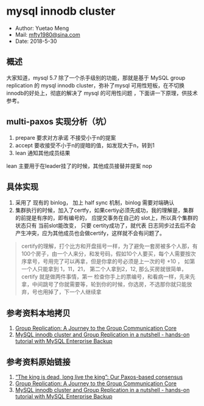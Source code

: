 
# mysql innodb cluster

- Author: Yuetao Meng
- Mail: mfty1980@sina.com
- Date: 2018-5-30


## 概述

大家知道，mysql 5.7 除了一个杀手级别的功能，那就是基于 MySQL group replication 的 mysql innodb cluster，弥补了mysql 可用性短板，在不切换innodb的好处上，彻底的解决了
mysql 的可用性问题 ，下面讲一下原理，供技术参考。

## multi-paxos 实现分析（坑）

1. prepare  要求对方承诺 不接受小于n的提案
2. accept   要收接受不小于n的提暗的值，如发现大于n，转到1
3. lean     通知其他成员结果

lean 主要用于在leader挂了的时候，其他成员接替并提案 nop

## 具体实现

1. 采用了 现有的 binlog， 加上 half sync 机制，binlog 需要对端确认
2. 集群执行的时候，加入了certfy，如果certiy必须先成功，我的理解是，集群的前提是有序的，即有编号的，
    应提交事务在自己的 slot上，所以真个集群的状态只有 当前slot能改变，
    只要 certity成功了，就代表 日志同步过去后不会产生冲突，应为其他成员也会做certify，这样就不会有问题了。

> certify的理解，打个比方和开盘摇号一样，为了避免一套房被多个人那，有100个房子，由一个人来分，和发号码，假如10个人要买，每个人需要按次序拿号，号用完了可以再拿，但是你拿的号必须是上一次的号 +10 ， 如第一个人只能拿到 1，11，21， 第二个人拿到2，12, 那么买房就很简单， certify 就是做两件事情，第一 检查你手上的票编号，和看病一样，先来先拿，中间跳号了你就需要等，轮到你的时候，你选房，不选那你就只能放弃，号也用掉了，下一个人继续拿



## 参考资料本地拷贝

1. [Group Replication: A Journey to the Group Communication Core](mysql/mysqlinnodbclusterandgroupreplicationinanutshell-hands-ontutorialwithmeb-170523203520.pdf)
2. [MySQL innodb cluster and Group Replication in a nutshell - hands-on tutorial with MySQL Enterprise Backup](mysql/fosdemgrpaxos-170207060213.pdf)


## 参考资料原始链接


1. [“The king is dead, long live the king”: Our Paxos-based consensus](http://mysqlhighavailability.com/the-king-is-dead-long-live-the-king-our-homegrown-paxos-based-consensus/)
2. [Group Replication: A Journey to the Group Communication Core](https://www.slideshare.net/alfranio1/group-replication-a-journey-to-the-group-communication-core-71845289?from_action=save)
3. [MySQL innodb cluster and Group Replication in a nutshell - hands-on tutorial with MySQL Enterprise Backup](https://www.slideshare.net/lefred.descamps/mysql-innodb-cluster-and-group-replication-in-a-nutshell-handson-tutorial-with-mysql-enterprise-backup?qid=6060b453-3e48-445d-857b-1edbb1d82366&v=&b=&from_search=7)
